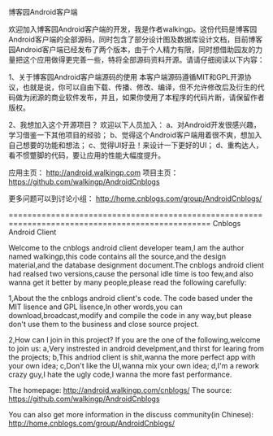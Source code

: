 博客园Android客户端

欢迎加入博客园Android客户端的开发，我是作者walkingp。这份代码是博客园Android客户端的全部源码，同时包含了部分设计图及数据库设计文档，目前博客园Android客户端已经发布了两个版本，由于个人精力有限，同时想借助园友的力量把这个应用做得更完善一些，特将全部源码资料开源。请请仔细阅读以下内容：

1、关于博客园Android客户端源码的使用
本客户端源码遵循MIT和GPL开源协议，也就是说，你可以自由下载、传播、修改、编译，但不允许修改后及衍生的代码做为闭源的商业软件发布，并且，如果你使用了本程序的代码片断，请保留作者版权。

2、我想加入这个开源项目？
欢迎以下人员加入：
a、对Android开发很感兴趣，学习借鉴一下其他项目的经验； 
b、觉得这个Android客户端用着很不爽，想加入自己想要的功能和想法； 
c、觉得UI好丑！来设计一下更好的UI； 
d、重构达人，看不惯蹩脚的代码，要让应用的性能大幅度提升。 


应用主页：
http://android.walkingp.com
项目主页：
https://github.com/walkingp/AndroidCnblogs

更多问题可以到讨论小组：
http://home.cnblogs.com/group/AndroidCnblogs/

=================================================================================================
Cnblogs Android Client

Welcome to the cnblogs android client developer team,I am the author named walkingp,this code contains all the source,and the design material,and the database designment document.The cnblogs android client had realsed two versions,cause the personal idle time is too few,and also wanna get it better by many people,please read the following carefully:

1,About the the cnblogs android client's code.
The code based under the MIT lisence and GPL lisence,In other words,you can download,broadcast,modify and compile the code in any way,but please don't use them to the business and close source project.

2,How can I join in this project?
If you are the one of the following,welcome to join us:
a,Very instrested in android develpment,and thirst for learing from the projects; 
b,This andriod client is shit,wanna the more perfect app with your own idea;
c,Don't like the UI,wanna mix your own idea;
d,I'm a rework crazy guy,I hate the ugly code,I wanna the more fast performance.

The homepage:
http://android.walkingp.com/cnblogs/
The source:
https://github.com/walkingp/AndroidCnblogs

You can also get more information in the discuss community(in Chinese):
http://home.cnblogs.com/group/AndroidCnblogs/